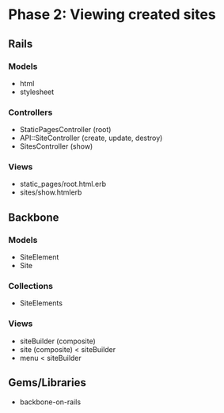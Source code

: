 # Phase 2: Viewing created sites

## Rails
### Models
* html
* stylesheet

### Controllers
* StaticPagesController (root)
* API::SiteController (create, update, destroy)
* SitesController (show)

### Views
* static_pages/root.html.erb
* sites/show.htmlerb

## Backbone
### Models
* SiteElement
* Site

### Collections
* SiteElements

### Views
* siteBuilder (composite)
* site (composite) < siteBuilder
* menu < siteBuilder

## Gems/Libraries
* backbone-on-rails
